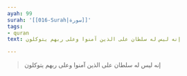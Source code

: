```yaml
---
ayah: 99
surah: '[[016-Surah|سورة]]'
tags:
- quran
text: إنه ليس له سلطان على الذين آمنوا وعلى ربهم يتوكلون

---
```

> إنه ليس له سلطان على الذين آمنوا وعلى ربهم يتوكلون
